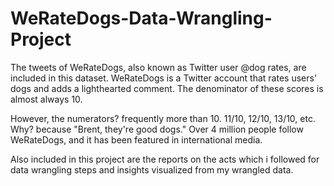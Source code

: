 # WeRateDogs-Data-Wrangling-Project
The tweets of WeRateDogs, also known as Twitter user @dog rates, are included in this dataset. WeRateDogs is a Twitter account that rates users' dogs and adds a lighthearted comment. The denominator of these scores is almost always 10. 

However, the numerators? frequently more than 10. 11/10, 12/10, 13/10, etc. Why? because "Brent, they're good dogs." Over 4 million people follow WeRateDogs, and it has been featured in international media.

Also included in this project are the reports on the acts which i followed for data wrangling steps and insights visualized from my wrangled data.

